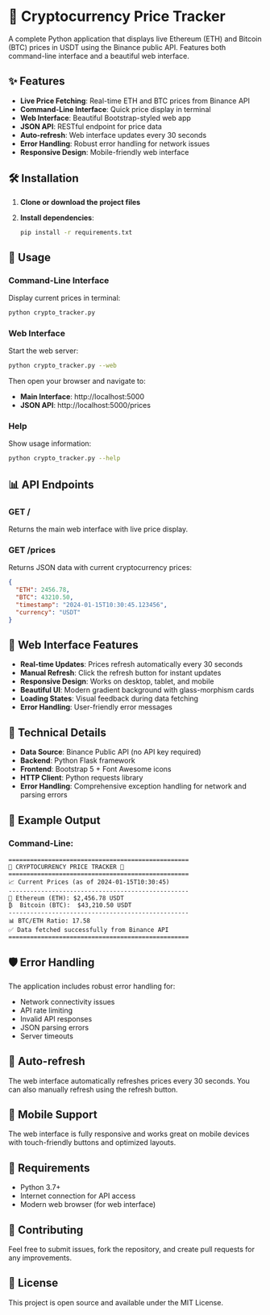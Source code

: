 # 🚀 Cryptocurrency Price Tracker

A complete Python application that displays live Ethereum (ETH) and Bitcoin (BTC) prices in USDT using the Binance public API. Features both command-line interface and a beautiful web interface.

## ✨ Features

- **Live Price Fetching**: Real-time ETH and BTC prices from Binance API
- **Command-Line Interface**: Quick price display in terminal
- **Web Interface**: Beautiful Bootstrap-styled web app
- **JSON API**: RESTful endpoint for price data
- **Auto-refresh**: Web interface updates every 30 seconds
- **Error Handling**: Robust error handling for network issues
- **Responsive Design**: Mobile-friendly web interface

## 🛠️ Installation

1. **Clone or download the project files**

2. **Install dependencies**:
   ```bash
   pip install -r requirements.txt
   ```

## 🚀 Usage

### Command-Line Interface

Display current prices in terminal:
```bash
python crypto_tracker.py
```

### Web Interface

Start the web server:
```bash
python crypto_tracker.py --web
```

Then open your browser and navigate to:
- **Main Interface**: http://localhost:5000
- **JSON API**: http://localhost:5000/prices

### Help

Show usage information:
```bash
python crypto_tracker.py --help
```

## 📊 API Endpoints

### GET /
Returns the main web interface with live price display.

### GET /prices
Returns JSON data with current cryptocurrency prices:

```json
{
  "ETH": 2456.78,
  "BTC": 43210.50,
  "timestamp": "2024-01-15T10:30:45.123456",
  "currency": "USDT"
}
```

## 🎨 Web Interface Features

- **Real-time Updates**: Prices refresh automatically every 30 seconds
- **Manual Refresh**: Click the refresh button for instant updates
- **Responsive Design**: Works on desktop, tablet, and mobile
- **Beautiful UI**: Modern gradient background with glass-morphism cards
- **Loading States**: Visual feedback during data fetching
- **Error Handling**: User-friendly error messages

## 🔧 Technical Details

- **Data Source**: Binance Public API (no API key required)
- **Backend**: Python Flask framework
- **Frontend**: Bootstrap 5 + Font Awesome icons
- **HTTP Client**: Python requests library
- **Error Handling**: Comprehensive exception handling for network and parsing errors

## 📝 Example Output

### Command-Line:
```
==================================================
🚀 CRYPTOCURRENCY PRICE TRACKER 🚀
==================================================
📈 Current Prices (as of 2024-01-15T10:30:45)
--------------------------------------------------
💎 Ethereum (ETH): $2,456.78 USDT
₿  Bitcoin (BTC):  $43,210.50 USDT
--------------------------------------------------
📊 BTC/ETH Ratio: 17.58
✅ Data fetched successfully from Binance API
==================================================
```

## 🛡️ Error Handling

The application includes robust error handling for:
- Network connectivity issues
- API rate limiting
- Invalid API responses
- JSON parsing errors
- Server timeouts

## 🔄 Auto-refresh

The web interface automatically refreshes prices every 30 seconds. You can also manually refresh using the refresh button.

## 📱 Mobile Support

The web interface is fully responsive and works great on mobile devices with touch-friendly buttons and optimized layouts.

## 🚨 Requirements

- Python 3.7+
- Internet connection for API access
- Modern web browser (for web interface)

## 🤝 Contributing

Feel free to submit issues, fork the repository, and create pull requests for any improvements.

## 📄 License

This project is open source and available under the MIT License.
